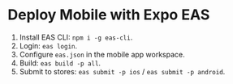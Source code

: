 # Deploy Mobile with Expo EAS

1. Install EAS CLI: `npm i -g eas-cli`.
2. Login: `eas login`.
3. Configure `eas.json` in the mobile app workspace.
4. Build: `eas build -p all`.
5. Submit to stores: `eas submit -p ios` / `eas submit -p android`.
